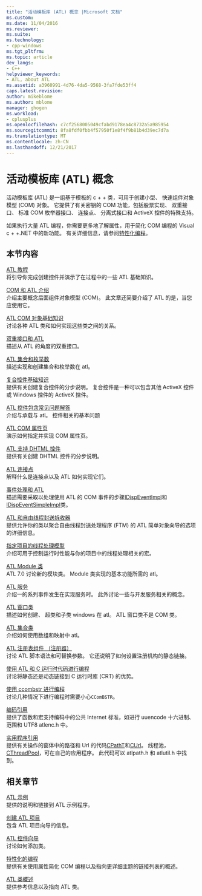 ```yaml
---
title: "活动模板库 (ATL) 概念 |Microsoft 文档"
ms.custom: 
ms.date: 11/04/2016
ms.reviewer: 
ms.suite: 
ms.technology:
- cpp-windows
ms.tgt_pltfrm: 
ms.topic: article
dev_langs:
- C++
helpviewer_keywords:
- ATL, about ATL
ms.assetid: a3960991-4d76-4da5-9568-3fa7fde53ff4
caps.latest.revision: 
author: mikeblome
ms.author: mblome
manager: ghogen
ms.workload:
- cplusplus
ms.openlocfilehash: c7cf2568005049cfabd9178ea4c8732a5a985954
ms.sourcegitcommit: 8fa8fdf0fbb4f57950f1e8f4f9b81b4d39ec7d7a
ms.translationtype: MT
ms.contentlocale: zh-CN
ms.lasthandoff: 12/21/2017
---
```

# <a name="active-template-library-atl-concepts"></a>活动模板库 (ATL) 概念
活动模板库 (ATL) 是一组基于模板的 c + + 类，可用于创建小型、 快速组件对象模型 (COM) 对象。 它提供了有关密钥的 COM 功能，包括股票实现、 双重接口、 标准 COM 枚举器接口、 连接点、 分离式接口和 ActiveX 控件的特殊支持。  
  
 如果执行大量 ATL 编程，你需要更多地了解属性，用于简化 COM 编程的 Visual c + +.NET 中的新功能。 有关详细信息，请参阅[特性化编程](../windows/attributed-programming-concepts.md)。  
  
## <a name="in-this-section"></a>本节内容  
 [ATL 教程](../atl/active-template-library-atl-tutorial.md)  
 将引导你完成创建控件并演示了在过程中的一些 ATL 基础知识。  
  
 [COM 和 ATL 介绍](../atl/introduction-to-com-and-atl.md)  
 介绍主要概念后面组件对象模型 (COM)。 此文章还简要介绍了 ATL 的是，当您应使用它。  
  
 [ATL COM 对象基础知识](../atl/fundamentals-of-atl-com-objects.md)  
 讨论各种 ATL 类和如何实现这些类之间的关系。  
  
 [双重接口和 ATL](../atl/dual-interfaces-and-atl.md)  
 描述从 ATL 的角度的双重接口。  
  
 [ATL 集合和枚举数](../atl/atl-collections-and-enumerators.md)  
 描述实现和创建集合和枚举数在 atl。  
  
 [复合控件基础知识](../atl/atl-composite-control-fundamentals.md)  
 提供有关创建复合控件的分步说明。 复合控件是一种可以包含其他 ActiveX 控件或 Windows 控件的 ActiveX 控件。  
  
 [ATL 控件包含常见问题解答](../atl/atl-control-containment-faq.md)  
 介绍与承载与 atl。 控件相关的基本问题  
  
 [ATL COM 属性页](../atl/atl-com-property-pages.md)  
 演示如何指定并实现 COM 属性页。  
  
 [ATL 支持 DHTML 控件](../atl/atl-support-for-dhtml-controls.md)  
 提供有关创建 DHTML 控件的分步说明。  
  
 [ATL 连接点](../atl/atl-connection-points.md)  
 解释什么是连接点以及 ATL 如何实现它们。  
  
 [事件处理和 ATL](../atl/event-handling-and-atl.md)  
 描述需要采取以处理使用 ATL 的 COM 事件的步骤[IDispEventImpl](../atl/reference/idispeventimpl-class.md)和[IDispEventSimpleImpl](../atl/reference/idispeventsimpleimpl-class.md)类。  
  
 [ATL 和自由线程封送拆收器](../atl/atl-and-the-free-threaded-marshaler.md)  
 提供允许你的类以聚合自由线程封送处理程序 (FTM) 的 ATL 简单对象向导的选项的详细信息。  
  
 [指定项目的线程处理模型](../atl/specifying-the-threading-model-for-a-project-atl.md)  
 介绍可用于控制运行时性能与你的项目中的线程处理相关的宏。  
  
 [ATL Module 类](../atl/atl-module-classes.md)  
 ATL 7.0 讨论新的模块类。 Module 类实现的基本功能所需的 atl。  
  
 [ATL 服务](../atl/atl-services.md)  
 介绍一的系列事件发生在实现服务时。 此外讨论一些与开发服务相关的概念。  
  
 [ATL 窗口类](../atl/atl-window-classes.md)  
 描述如何创建、 超类和子类 windows 在 atl。 ATL 窗口类不是 COM 类。  
  
 [ATL 集合类](../atl/atl-collection-classes.md)  
 介绍如何使用数组和映射中 atl。  
  
 [ATL 注册表组件 （注册器）](../atl/atl-registry-component-registrar.md)  
 讨论 ATL 脚本语法和可替换参数。 它还说明了如何设置注册机构的静态链接。  
  
 [使用 ATL 和 C 运行时代码进行编程](../atl/programming-with-atl-and-c-run-time-code.md)  
 讨论将静态还是动态链接到 C 运行时库 (CRT) 的优势。  
  
 [使用 ccombstr 进行编程](../atl/programming-with-ccombstr-atl.md)  
 讨论几种情况下进行编程时需要小心`CComBSTR`。  
  
 [编码引用](../atl/atl-encoding-reference.md)  
 提供了函数和宏支持编码中的公共 Internet 标准，如进行 uuencode 十六进制、 范围和 UTF8 atlenc.h 中。  
  
 [实用程序引用](../atl/atl-utilities-reference.md)  
 提供有关操作的窗体中的路径和 Url 的代码[CPathT](../atl/reference/cpatht-class.md)和[CUrl](../atl/reference/curl-class.md)。 线程池， [CThreadPool](../atl/reference/cthreadpool-class.md)，可在自己的应用程序。 此代码可以 atlpath.h 和 atlutil.h 中找到。  
  
## <a name="related-sections"></a>相关章节  
 [ATL 示例](../visual-cpp-samples.md)  
 提供的说明和链接到 ATL 示例程序。  
  
 [创建 ATL 项目](../atl/reference/creating-an-atl-project.md)  
 包含 ATL 项目向导的信息。  
  
 [ATL 控件向导](../atl/reference/atl-control-wizard.md)  
 讨论如何添加类。  
  
 [特性化的编程](../windows/attributed-programming-concepts.md)  
 提供有关使用属性简化 COM 编程以及指向更详细主题的链接列表的概述。  
  
 [ATL 类概述](../atl/atl-class-overview.md)  
 提供参考信息以及指向 ATL 类。

